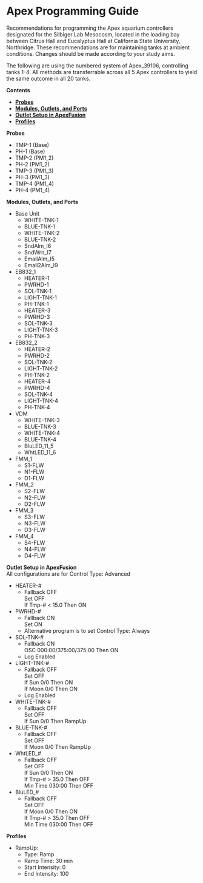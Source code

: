 # Apex Programming Guide

Recommendations for programming the Apex aquarium controllers designated for the Silbiger Lab Mesocosm, located in the loading bay between Citrus Hall and Eucalyptus Hall at California State University, Northridge. These recommendations are for maintaining tanks at ambient conditions. Changes should be made according to your study aims.

The following are using the numbered system of Apex_39106, controlling tanks 1-4. All methods are transferrable across all 5 Apex controllers to yield the same outcome in all 20 tanks.

**Contents**  
- [**Probes**](#Probes)  
- [**Modules, Outlets, and Ports**](#Modules_Outlets_and_Ports)  
- [**Outlet Setup in ApexFusion**](#Outlet_Setup)  
- [**Profiles**](#Profiles)

 <a name="Probes"></a> **Probes**

* TMP-1 (Base)
* PH-1 (Base)
* TMP-2 (PM1_2)
* PH-2 (PM1_2)
* TMP-3 (PM1_3)
* PH-3 (PM1_3)
* TMP-4 (PM1_4)
* PH-4 (PM1_4)

 <a name="Modules_Outlets_and_Ports"></a> **Modules, Outlets, and Ports**

* Base Unit
  * WHITE-TNK-1
  * BLUE-TNK-1
  * WHITE-TNK-2
  * BLUE-TNK-2
  * SndAlm_I6
  * SndWrn_I7
  * EmailAlm_I5
  * Email2Alm_I9
* EB832_1
  * HEATER-1
  * PWRHD-1
  * SOL-TNK-1
  * LIGHT-TNK-1
  * PH-TNK-1
  * HEATER-3
  * PWRHD-3
  * SOL-TNK-3
  * LIGHT-TNK-3
  * PH-TNK-3
* EB832_2
  * HEATER-2
  * PWRHD-2
  * SOL-TNK-2
  * LIGHT-TNK-2
  * PH-TNK-2
  * HEATER-4
  * PWRHD-4
  * SOL-TNK-4
  * LIGHT-TNK-4
  * PH-TNK-4
* VDM
  * WHITE-TNK-3
  * BLUE-TNK-3
  * WHITE-TNK-4
  * BLUE-TNK-4
  * BluLED_11_5
  * WhtLED_11_6
* FMM_1
  * S1-FLW
  * N1-FLW
  * D1-FLW
* FMM_2
  * S2-FLW
  * N2-FLW
  * D2-FLW
* FMM_3
  * S3-FLW
  * N3-FLW
  * D3-FLW
* FMM_4
  * S4-FLW
  * N4-FLW
  * D4-FLW

 <a name="Outlet_Setup"></a> **Outlet Setup in ApexFusion**  
All configurations are for Control Type: Advanced  

* HEATER-#
  * Fallback OFF  
    Set OFF  
    If Tmp-# < 15.0 Then ON  
* PWRHD-#
  * Fallback ON  
    Set ON  
  * Alternative program is to set Control Type: Always  
* SOL-TNK-#
  * Fallback ON  
    OSC 000:00/375:00/375:00 Then ON  
  * Log Enabled  
* LIGHT-TNK-#
  * Fallback OFF  
    Set OFF  
    If Sun 0/0 Then ON  
    If Moon 0/0 Then ON  
  * Log Enabled  
* WHITE-TNK-#
  * Fallback OFF  
    Set OFF  
    If Sun 0/0 Then RampUp  
* BLUE-TNK-#
  * Fallback OFF  
    Set OFF  
    If Moon 0/0 Then RampUp  
* WhtLED_#
  * Fallback OFF  
    Set OFF  
    If Sun 0/0 Then ON  
    If Tmp-# > 35.0 Then OFF  
    Min Time 030:00 Then OFF
* BluLED_#
  * Fallback OFF  
    Set OFF  
    If Moon 0/0 Then ON  
    If Tmp-# > 35.0 Then OFF  
    Min Time 030:00 Then OFF  

 <a name="Profiles"></a> **Profiles**

* RampUp:
  * Type: Ramp
  * Ramp Time: 30 min
  * Start Intensity: 0
  * End Intensity: 100
